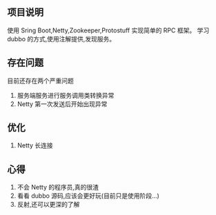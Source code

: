 
## 项目说明
使用 Sring Boot,Netty,Zookeeper,Protostuff 实现简单的 RPC 框架。
学习 dubbo 的方式,使用注解提供,发现服务。

## 存在问题
目前还存在两个严重问题
1. 服务端服务进行服务调用类转换异常
2. Netty 第一次发送后开始出现异常

## 优化
1. Netty 长连接

## 心得
1. 不会 Netty 的程序员,真的很渣
2. 看看 dubbo 源码,应该会更好玩(目前只是使用阶段...)
3. 反射,还可以更深的了解